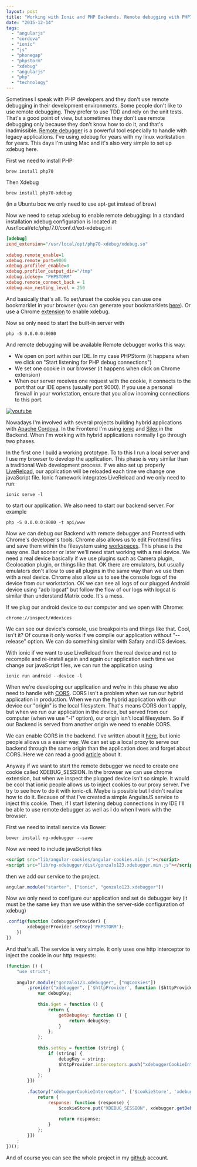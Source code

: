 ```yaml
---
layout: post
title: "Working with Ionic and PHP Backends. Remote debugging with PHP7 and Xdebug working with real devices"
date: "2015-12-14"
tags: 
  - "angularjs"
  - "cordova"
  - "ionic"
  - "js"
  - "phonegap"
  - "phpstorm"
  - "xdebug"
  - "angularjs"
  - "php"
  - "technology"
---
```


Sometimes I speak with PHP developers and they don't use remote debugging in their development environments. Some people don't like to use remote debugging. They prefer to use TDD and rely on the unit tests. That's a good point of view, but sometimes they don't use remote debugging only because they don't know how to do it, and that's inadmissible. [Remote debugger](http://xdebug.org) is a powerful tool especially to handle with legacy applications. I've using xdebug for years with my linux workstation for years. This days I'm using Mac and it's also very simple to set up xdebug here.

First we need to install PHP:

```commandline
brew install php70
```

Then Xdebug 

```commandline
brew install php70-xdebug
```

(in a Ubuntu box we only need to use apt-get instead of brew)

Now we need to setup xdebug to enable remote debugging: In a standard installation xdebug configuration is located at: /usr/local/etc/php/7.0/conf.d/ext-xdebug.ini

```ini
[xdebug]
zend_extension="/usr/local/opt/php70-xdebug/xdebug.so"
 
xdebug.remote_enable=1
xdebug.remote_port=9000
xdebug.profiler_enable=0
xdebug.profiler_output_dir="/tmp"
xdebug.idekey= "PHPSTORM"
xdebug.remote_connect_back = 1
xdebug.max_nesting_level = 250
```

And basically that's all. To set/unset the cookie you can use one bookmarklet in your browser (you can generate your bookmarklets [here](http://www.jetbrains.com/phpstorm/marklets/)). Or use a Chrome [extension](https://chrome.google.com/webstore/detail/xdebug-helper/eadndfjplgieldjbigjakmdgkmoaaaoc) to enable xdebug.

Now se only need to start the built-in server with

```commandline
php -S 0.0.0.0:8080
```

And remote debugging will be available Remote debugger works this way:

- We open on port within our IDE. In my case PHPStorm (it happens when we click on "Start listening for PHP debug connections")
- We set one cookie in our browser (it happens when click on Chrome extension)
- When our server receives one request with the cookie, it connects to the port that our IDE opens (usually port 9000). If you use a personal firewall in your workstation, ensure that you allow incoming connections to this port.

[![youtube](https://img.youtube.com/vi/hui9GKJGb8I/0.jpg)](https://www.youtube.com/watch?v=hui9GKJGb8I)


Nowadays I'm involved with several projects building hybrid applications with [Apache Cordova](https://cordova.apache.org/). In the Frontend I'm using [ionic](http://ionicframework.com/) and [Silex](http://silex.sensiolabs.org/) in the Backend. When I'm working with hybrid applications normally I go through two phases.

In the first one I build a working prototype. To to this I run a local server and I use my browser to develop the application. This phase is very similar than a traditional Web development process. If we also set up properly [LiveReload](https://chrome.google.com/webstore/detail/livereload/jnihajbhpnppcggbcgedagnkighmdlei), our application will be reloaded each time we change one javaScript file. Ionic framework integrates LiveReload and we only need to run:

```commandline
ionic serve -l
```

to start our application. We also need to start our backend server. For example

```commandline
php -S 0.0.0.0:8080 -t api/www
```

Now we can debug our Backend with remote debugger and Frontend with Chrome's developer's tools. Chrome also allows us to edit Frontend files and save them within the filesystem using [workspaces](https://developers.google.com/web/tools/setup/). This phase is the easy one. But sooner or later we'll need start working with a real device. We need a real device basically if we use plugins such as Camera plugin, Geolocation plugin, or things like that. OK there are emulators, but usually emulators don't allow to use all plugins in the same way than we use then with a real device. Chrome also allow us to see the console logs of the device from our workstation. OK we can see all logs of our plugged Android device using "adb logcat" but follow the flow of our logs with logcat is similar than understand Matrix code. It's a mess.

If we plug our android device to our computer and we open with Chrome: 

```commandline
chrome://inspect/#devices
```

We can see our device's console, use breakpoints and things like that. Cool, isn't it? Of course it only works if we compile our application without "--release" option. We can do something similar with Safary and iOS devices.

With ionic if we want to use LiveReload from the real device and not to recompile and re-install again and again our application each time we change our javaScript files, we can run the application using

```commandline
ionic run android --device -l
```

When we're developing our application and we're in this phase we also need to handle with [CORS](https://en.wikipedia.org/wiki/Cross-origin_resource_sharing). CORS isn't a problem when we run our hybrid application in production. When we run the hybrid application with our device our "origin" is the local filesystem. That's means CORS don't apply, but when we run our application in the device, but served from our computer (when we use "-l" option), our origin isn't local filesystem. So if our Backend is served from another origin we need to enable CORS.

We can enable CORS in the backend. I've written about it [here](http://gonzalo123.com/2013/12/16/enabling-cors-in-a-restfull-silex-server-working-with-a-phonegapcordova-application/), but ionic people allows us a easier way. We can set up a local proxy to serve our backend through the same origin than the application does and forget about CORS. Here we can read a good [article](http://blog.ionic.io/handling-cors-issues-in-ionic/) about it.

Anyway if we want to start the remote debugger we need to create one cookie called XDEBUG\_SESSION. In the browser we can use chrome extension, but when we inspect the plugged device isn't so simple. It would be cool that ionic people allows us to inject cookies to our proxy server. I've try to see how to do it with ionic-cli. Maybe is possible but I didn't realize how to do it. Because of that I've created a simple AngularJS service to inject this cookie. Then, if I start listening debug connections in my IDE I'll be able to use remote debugger as well as I do when I work with the browser.

First we need to install service via Bower:

```commandline
bower install ng-xdebugger --save
```

Now we need to include javaScript files 

```html
<script src="lib/angular-cookies/angular-cookies.min.js"></script>
<script src="lib/ng-xdebugger/dist/gonzalo123.xdebugger.min.js"></script>
```

then we add our service to the project. 

```javascript
angular.module("starter", ["ionic", "gonzalo123.xdebugger"])
```

Now we only need to configure our application and set de debugger key (it must be the same key than we use within the server-side configuration of xdebug) 

```javascript
.config(function (xdebuggerProvider) {
        xdebuggerProvider.setKey('PHPSTORM');
    })
})
```

And that's all. The service is very simple. It only uses one http interceptor to inject the cookie in our http requests: 

```javascript
(function () {
    "use strict";
 
    angular.module("gonzalo123.xdebugger", ["ngCookies"])
        .provider("xdebugger", ['$httpProvider', function ($httpProvider) {
            var debugKey;
 
            this.$get = function () {
                return {
                    getDebugKey: function () {
                        return debugKey;
                    }
                };
            };
 
            this.setKey = function (string) {
                if (string) {
                    debugKey = string;
                    $httpProvider.interceptors.push("xdebuggerCookieInterceptor");
                }
            };
        }])
 
        .factory("xdebuggerCookieInterceptor", ['$cookieStore', 'xdebugger', function ($cookieStore, xdebugger) {
            return {
                response: function (response) {
                    $cookieStore.put("XDEBUG_SESSION", xdebugger.getDebugKey());
 
                    return response;
                }
            };
        }])
    ;
})();
```

And of course you can see the whole project in my [github](https://github.com/gonzalo123/ngXdebugger) account.
